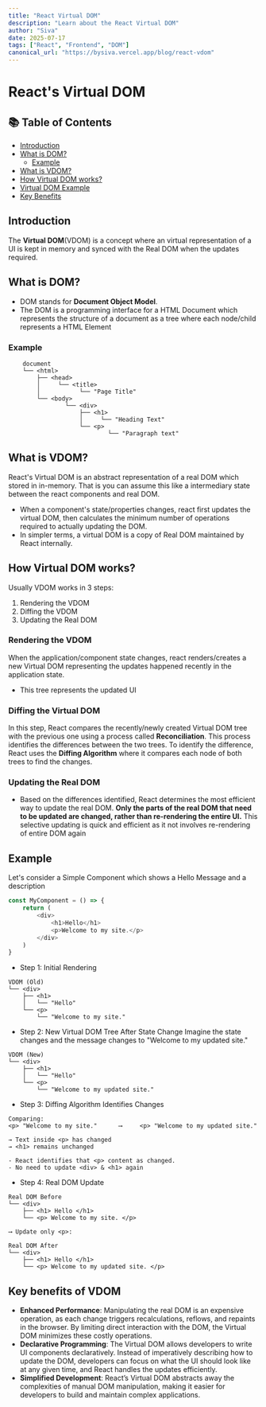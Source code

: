 ```yaml
---
title: "React Virtual DOM"
description: "Learn about the React Virtual DOM"
author: "Siva"
date: 2025-07-17
tags: ["React", "Frontend", "DOM"]
canonical_url: "https://bysiva.vercel.app/blog/react-vdom"
---
```

# React's Virtual DOM

## 📚 Table of Contents
- [Introduction](#introduction)
- [What is DOM?](#what-is-dom)
    - [Example](#example)
- [What is VDOM?](#what-is-vdom)
- [How Virtual DOM works?](#how-virtual-dom-works)
- [Virtual DOM Example](#example-1)
- [Key Benefits](#key-benefits-of-vdom)

## Introduction
The **Virtual DOM**(VDOM) is a concept where an virtual representation of a UI is kept in memory and synced with the Real DOM when the updates required.

## What is DOM?
- DOM stands for **Document Object Model**.
- The DOM is a programming interface for a HTML Document which represents the structure of a document as a tree where each node/child represents a HTML Element
### Example
```text
    document
    └── <html>
        ├── <head>
        │     └── <title>
        │           └── "Page Title"
        └── <body>
                └── <div>
                    ├── <h1>
                    │     └── "Heading Text"
                    └── <p>
                            └── "Paragraph text"
```

## What is VDOM?
React's Virtual DOM is an abstract representation of a real DOM which stored in in-memory. That is you can assume this like a intermediary state between the react components and real DOM.
- When a component's state/properties changes, react first updates the virtual DOM, then calculates the minimum number of operations required to actually updating the DOM.
- In simpler terms, a virtual DOM is a copy of Real DOM maintained by React internally.

## How Virtual DOM works?
Usually VDOM works in 3 steps:
1. Rendering the VDOM
2. Diffing the VDOM
3. Updating the Real DOM 

### Rendering the VDOM
When the application/component state changes, react renders/creates a new Virtual DOM representing the updates happened recently in the application state. 
- This tree represents the updated UI

### Diffing the Virtual DOM
In this step, React compares the recently/newly created Virtual DOM tree with the previous one using a process called **Reconciliation**. This process identifies the differences between the two trees. To identify the difference, React uses the **Diffing Algorithm** where it compares each node of both trees to find the changes.

### Updating the Real DOM
- Based on the differences identified, React determines the most efficient way to update the real DOM. **Only the parts of the real DOM that need to be updated are changed, rather than re-rendering the entire UI.** This selective updating is quick and efficient as it not involves re-rendering of entire DOM again

## Example
Let's consider a Simple Component which shows a Hello Message and a description
```javascript
const MyComponent = () => {
    return (
        <div>
            <h1>Hello</h1>
            <p>Welcome to my site.</p>
        </div>
    )
}
```
- Step 1: Initial Rendering
```tree
VDOM (Old)
└── <div>
    ├── <h1>
    │   └── "Hello"
    └── <p>
        └── "Welcome to my site."
```
- Step 2: New Virtual DOM Tree After State Change
Imagine the state changes and the message changes to "Welcome to my updated site."
```tree
VDOM (New)
└── <div>
    ├── <h1>
    │   └── "Hello"
    └── <p>
        └── "Welcome to my updated site."
```
- Step 3: Diffing Algorithm Identifies Changes
```tree
Comparing:
<p> "Welcome to my site."      ⟶     <p> "Welcome to my updated site."

→ Text inside <p> has changed
→ <h1> remains unchanged
```
    - React identifies that <p> content as changed.
    - No need to update <div> & <h1> again
- Step 4: Real DOM Update 
```tree
Real DOM Before
└── <div>
    ├── <h1> Hello </h1>
    └── <p> Welcome to my site. </p>

⟶ Update only <p>:

Real DOM After
└── <div>
    ├── <h1> Hello </h1>
    └── <p> Welcome to my updated site. </p>

```

## Key benefits of VDOM
- **Enhanced Performance**: Manipulating the real DOM is an expensive operation, as each change triggers recalculations, reflows, and repaints in the browser. By limiting direct interaction with the DOM, the Virtual DOM minimizes these costly operations.
- **Declarative Programming**: The Virtual DOM allows developers to write UI components declaratively. Instead of imperatively describing how to update the DOM, developers can focus on what the UI should look like at any given time, and React handles the updates efficiently.
- **Simplified Development**: React’s Virtual DOM abstracts away the complexities of manual DOM manipulation, making it easier for developers to build and maintain complex applications.